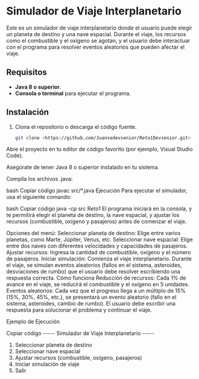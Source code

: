 # Simulador de Viaje Interplanetario

Este es un simulador de viaje interplanetario donde el usuario puede elegir un planeta de destino y una nave espacial. Durante el viaje, los recursos como el combustible y el oxígeno se agotan, y el usuario debe interactuar con el programa para resolver eventos aleatorios que pueden afectar el viaje.

## Requisitos

- **Java 8 o superior**.
- **Consola o terminal** para ejecutar el programa.

## Instalación

1. Clona el repositorio o descarga el código fuente.

   ```bash
   git clone <https://github.com/Juansedevsenior/Reto1Devsenior.git>
Abre el proyecto en tu editor de código favorito (por ejemplo, Visual Studio Code).

Asegúrate de tener Java 8 o superior instalado en tu sistema.

Compila los archivos .java:

bash
Copiar código
javac src/*.java
Ejecución
Para ejecutar el simulador, usa el siguiente comando:

bash
Copiar código
java -cp src Reto1
El programa iniciará en la consola, y te permitirá elegir el planeta de destino, la nave espacial, y ajustar los recursos (combustible, oxígeno y pasajeros) antes de comenzar el viaje.

Opciones del menú:
Seleccionar planeta de destino: Elige entre varios planetas, como Marte, Júpiter, Venus, etc.
Seleccionar nave espacial: Elige entre dos naves con diferentes velocidades y capacidades de pasajeros.
Ajustar recursos: Ingresa la cantidad de combustible, oxígeno y el número de pasajeros.
Iniciar simulación: Comienza el viaje interplanetario. Durante el viaje, se simulan eventos aleatorios (fallos en el sistema, asteroides, desviaciones de rumbo) que el usuario debe resolver escribiendo una respuesta correcta.
Cómo funciona
Reducción de recursos: Cada 1% de avance en el viaje, se reducirá el combustible y el oxígeno en 5 unidades.
Eventos aleatorios: Cada vez que el progreso llega a un múltiplo de 15% (15%, 30%, 45%, etc.), se presentará un evento aleatorio (fallo en el sistema, asteroides, cambio de rumbo). El usuario debe escribir una respuesta para solucionar el problema y continuar el viaje.

Ejemplo de Ejecución

Copiar código
----- Simulador de Viaje Interplanetario -----
1. Seleccionar planeta de destino
2. Seleccionar nave espacial
3. Ajustar recursos (combustible, oxígeno, pasajeros)
4. Iniciar simulación de viaje
5. Salir
